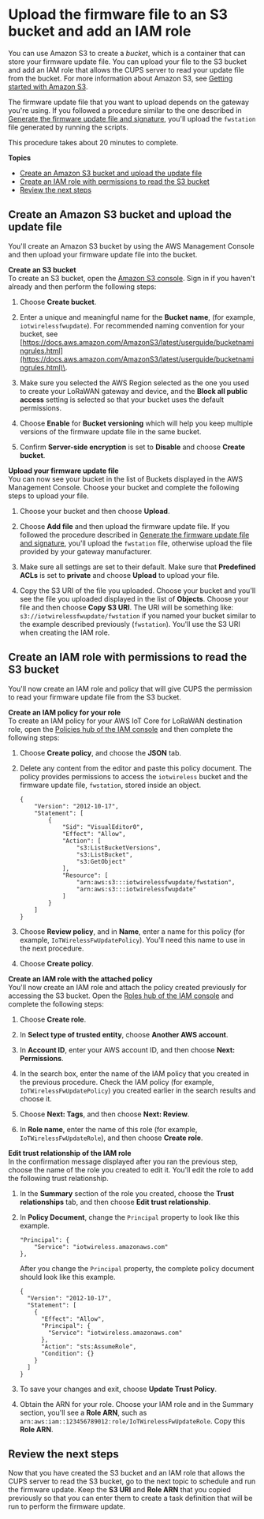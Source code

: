 # Upload the firmware file to an S3 bucket and add an IAM role<a name="connect-iot-lorawan-upload-firmware-s3bucket"></a>

You can use Amazon S3 to create a *bucket*, which is a container that can store your firmware update file\. You can upload your file to the S3 bucket and add an IAM role that allows the CUPS server to read your update file from the bucket\. For more information about Amazon S3, see [ Getting started with Amazon S3](https://docs.aws.amazon.com/AmazonS3/latest/userguide/GetStartedWithS3.html)\. 

The firmware update file that you want to upload depends on the gateway you're using\. If you followed a procedure similar to the one described in [Generate the firmware update file and signature](connect-iot-lorawan-script-fwupdate-sigkey.md), you'll upload the `fwstation` file generated by running the scripts\.

This procedure takes about 20 minutes to complete\.

**Topics**
+ [Create an Amazon S3 bucket and upload the update file](#connect-iot-lorawan-create-s3-bucket)
+ [Create an IAM role with permissions to read the S3 bucket](#connect-iot-lorawan-s3-iam-permissions)
+ [Review the next steps](#connect-iot-lorawan-s3iam-next-steps)

## Create an Amazon S3 bucket and upload the update file<a name="connect-iot-lorawan-create-s3-bucket"></a>

You'll create an Amazon S3 bucket by using the AWS Management Console and then upload your firmware update file into the bucket\.

**Create an S3 bucket**  
To create an S3 bucket, open the [Amazon S3 console](https://console.aws.amazon.com/s3/home#)\. Sign in if you haven't already and then perform the following steps:

1. Choose **Create bucket**\.

1. Enter a unique and meaningful name for the **Bucket name**, \(for example, `iotwirelessfwupdate`\)\. For recommended naming convention for your bucket, see [https://docs.aws.amazon.com/AmazonS3/latest/userguide/bucketnamingrules.html](https://docs.aws.amazon.com/AmazonS3/latest/userguide/bucketnamingrules.html)\.

1. Make sure you selected the AWS Region selected as the one you used to create your LoRaWAN gateway and device, and the **Block all public access** setting is selected so that your bucket uses the default permissions\.

1. Choose **Enable** for **Bucket versioning** which will help you keep multiple versions of the firmware update file in the same bucket\.

1. Confirm **Server\-side encryption** is set to **Disable** and choose **Create bucket**\.

**Upload your firmware update file**  
You can now see your bucket in the list of Buckets displayed in the AWS Management Console\. Choose your bucket and complete the following steps to upload your file\.

1. Choose your bucket and then choose **Upload**\. 

1. Choose **Add file** and then upload the firmware update file\. If you followed the procedure described in [Generate the firmware update file and signature](connect-iot-lorawan-script-fwupdate-sigkey.md), you'll upload the `fwstation` file, otherwise upload the file provided by your gateway manufacturer\.

1. Make sure all settings are set to their default\. Make sure that **Predefined ACLs** is set to **private** and choose **Upload** to upload your file\.

1. Copy the S3 URI of the file you uploaded\. Choose your bucket and you'll see the file you uploaded displayed in the list of **Objects**\. Choose your file and then choose **Copy S3 URI**\. The URI will be something like: `s3://iotwirelessfwupdate/fwstation` if you named your bucket similar to the example described previously \(`fwstation`\)\. You'll use the S3 URI when creating the IAM role\.

## Create an IAM role with permissions to read the S3 bucket<a name="connect-iot-lorawan-s3-iam-permissions"></a>

You'll now create an IAM role and policy that will give CUPS the permission to read your firmware update file from the S3 bucket\.

**Create an IAM policy for your role**  
To create an IAM policy for your AWS IoT Core for LoRaWAN destination role, open the [ Policies hub of the IAM console](https://console.aws.amazon.com/iam/home#/policies) and then complete the following steps:

1. Choose **Create policy**, and choose the **JSON** tab\.

1. Delete any content from the editor and paste this policy document\. The policy provides permissions to access the `iotwireless` bucket and the firmware update file, `fwstation`, stored inside an object\.

   ```
   {
       "Version": "2012-10-17",
       "Statement": [
           {
               "Sid": "VisualEditor0",
               "Effect": "Allow",
               "Action": [
                   "s3:ListBucketVersions",
                   "s3:ListBucket",
                   "s3:GetObject"
               ],
               "Resource": [
                   "arn:aws:s3:::iotwirelessfwupdate/fwstation",
                   "arn:aws:s3:::iotwirelessfwupdate"
               ]
           }
       ]
   }
   ```

1. Choose **Review policy**, and in **Name**, enter a name for this policy \(for example, `IoTWirelessFwUpdatePolicy`\)\. You'll need this name to use in the next procedure\.

1. Choose **Create policy**\.

**Create an IAM role with the attached policy**  
You'll now create an IAM role and attach the policy created previously for accessing the S3 bucket\. Open the [ Roles hub of the IAM console](https://console.aws.amazon.com/iam/home#/roles) and complete the following steps:

1. Choose **Create role**\.

1. In **Select type of trusted entity**, choose **Another AWS account**\.

1. In **Account ID**, enter your AWS account ID, and then choose **Next: Permissions**\.

1. In the search box, enter the name of the IAM policy that you created in the previous procedure\. Check the IAM policy \(for example, `IoTWirelessFwUpdatePolicy`\) you created earlier in the search results and choose it\.

1. Choose **Next: Tags**, and then choose **Next: Review**\.

1. In **Role name**, enter the name of this role \(for example, `IoTWirelessFwUpdateRole`\), and then choose **Create role**\.

**Edit trust relationship of the IAM role**  
In the confirmation message displayed after you ran the previous step, choose the name of the role you created to edit it\. You'll edit the role to add the following trust relationship\.

1. In the **Summary** section of the role you created, choose the **Trust relationships** tab, and then choose **Edit trust relationship**\.

1. In **Policy Document**, change the `Principal` property to look like this example\.

   ```
   "Principal": { 
       "Service": "iotwireless.amazonaws.com" 
   },
   ```

   After you change the `Principal` property, the complete policy document should look like this example\.

   ```
   {
     "Version": "2012-10-17",
     "Statement": [
       {
         "Effect": "Allow",
         "Principal": {
           "Service": "iotwireless.amazonaws.com"
         },
         "Action": "sts:AssumeRole",
         "Condition": {}
       }
     ]
   }
   ```

1. To save your changes and exit, choose **Update Trust Policy**\.

1. Obtain the ARN for your role\. Choose your IAM role and in the Summary section, you'll see a **Role ARN**, such as `arn:aws:iam::123456789012:role/IoTWirelessFwUpdateRole`\. Copy this **Role ARN**\.

## Review the next steps<a name="connect-iot-lorawan-s3iam-next-steps"></a>

Now that you have created the S3 bucket and an IAM role that allows the CUPS server to read the S3 bucket, go to the next topic to schedule and run the firmware update\. Keep the **S3 URI** and **Role ARN** that you copied previously so that you can enter them to create a task definition that will be run to perform the firmware update\.